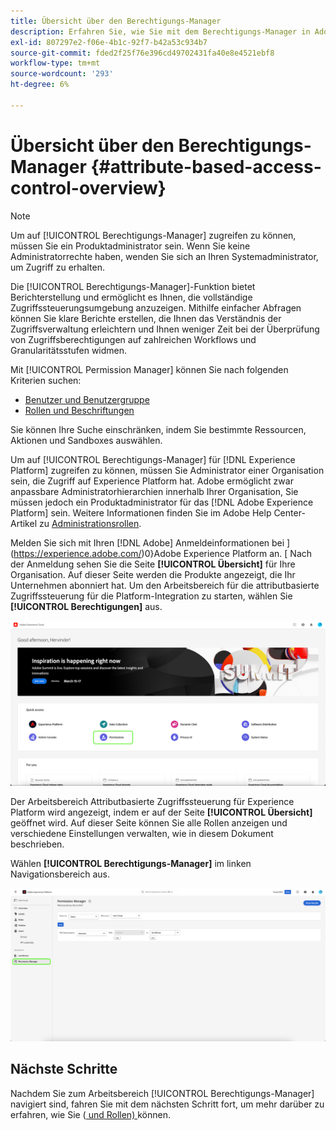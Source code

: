 ```yaml
---
title: Übersicht über den Berechtigungs-Manager
description: Erfahren Sie, wie Sie mit dem Berechtigungs-Manager in Adobe Experience Platform Berichte über mehrere Workflows hinweg erstellen können.
exl-id: 807297e2-f06e-4b1c-92f7-b42a53c934b7
source-git-commit: fded2f25f76e396cd49702431fa40e8e4521ebf8
workflow-type: tm+mt
source-wordcount: '293'
ht-degree: 6%

---
```


# Übersicht über den Berechtigungs-Manager {#attribute-based-access-control-overview}

>[!NOTE]
>
>Um auf [!UICONTROL Berechtigungs-Manager] zugreifen zu können, müssen Sie ein Produktadministrator sein. Wenn Sie keine Administratorrechte haben, wenden Sie sich an Ihren Systemadministrator, um Zugriff zu erhalten.

Die [!UICONTROL Berechtigungs-Manager]-Funktion bietet Berichterstellung und ermöglicht es Ihnen, die vollständige Zugriffssteuerungsumgebung anzuzeigen. Mithilfe einfacher Abfragen können Sie klare Berichte erstellen, die Ihnen das Verständnis der Zugriffsverwaltung erleichtern und Ihnen weniger Zeit bei der Überprüfung von Zugriffsberechtigungen auf zahlreichen Workflows und Granularitätsstufen widmen.

Mit [!UICONTROL Permission Manager] können Sie nach folgenden Kriterien suchen:

* [Benutzer und Benutzergruppe](./permissions.md)
* [Rollen und Beschriftungen](./permissions.md)

Sie können Ihre Suche einschränken, indem Sie bestimmte Ressourcen, Aktionen und Sandboxes auswählen.

Um auf [!UICONTROL Berechtigungs-Manager] für [!DNL Experience Platform] zugreifen zu können, müssen Sie Administrator einer Organisation sein, die Zugriff auf Experience Platform hat. Adobe ermöglicht zwar anpassbare Administratorhierarchien innerhalb Ihrer Organisation, Sie müssen jedoch ein Produktadministrator für das [!DNL Adobe Experience Platform] sein. Weitere Informationen finden Sie im Adobe Help Center-Artikel zu [Administrationsrollen](https://helpx.adobe.com/de/enterprise/using/admin-roles.html).

Melden Sie sich mit Ihren [!DNL Adobe] Anmeldeinformationen bei ](https://experience.adobe.com/)0}Adobe Experience Platform an.  [  Nach der Anmeldung sehen Sie die Seite **[!UICONTROL Übersicht]** für Ihre Organisation. Auf dieser Seite werden die Produkte angezeigt, die Ihr Unternehmen abonniert hat. Um den Arbeitsbereich für die attributbasierte Zugriffssteuerung für die Platform-Integration zu starten, wählen Sie **[!UICONTROL Berechtigungen]** aus.

![Übersicht über Adobe Experience Platform mit hervorgehobenen Berechtigungen.](../../images/flac-ui/flac-select-product.png)

Der Arbeitsbereich Attributbasierte Zugriffssteuerung für Experience Platform wird angezeigt, indem er auf der Seite **[!UICONTROL Übersicht]** geöffnet wird. Auf dieser Seite können Sie alle Rollen anzeigen und verschiedene Einstellungen verwalten, wie in diesem Dokument beschrieben.

Wählen **[!UICONTROL Berechtigungs-Manager]** im linken Navigationsbereich aus.

![Der Suchbildschirm des Berechtigungs-Managers mit verfügbaren Filtern.](../../images/permission-manager/permission-manager.png)

## Nächste Schritte

Nachdem Sie zum Arbeitsbereich [!UICONTROL Berechtigungs-Manager] navigiert sind, fahren Sie mit dem nächsten Schritt fort, um mehr darüber zu erfahren, wie Sie ([ und Rollen) ](./permissions.md) können.

